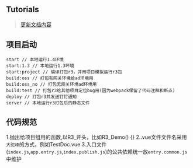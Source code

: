 ## Tutorials

> [更新文档内容](http://share.ark.burgeononline.com/knowledge/documentation_58582)


## 项目启动
```
start // 本地运行1.4环境
start:1.3 // 本地运行1.3环境
start:project // 编译打包r3，并用项目模拟运行r3包
build:oss // 打包有网关环境给ad环境用
build:oss_no // 打包无网关环境ad环境用
build:test // 打包r3给其他项目定位bug用(因为webpack保留了代码注释和断点)
deploy // 打包r3并发送钉钉通知
server // 本地运行r3打包后的静态文件
```
      
## 代码规范
1.抛出给项目组用的函数,以R3_开头，比如R3_Demo() {}
2..vue文件文件名采用`大驼峰`的方式，例如TestDoc.vue
3.入口文件(`index.js`,`app.entry.js`,`index.publish.js`)的公共依赖统一放`entry.common.js`中维护







 



